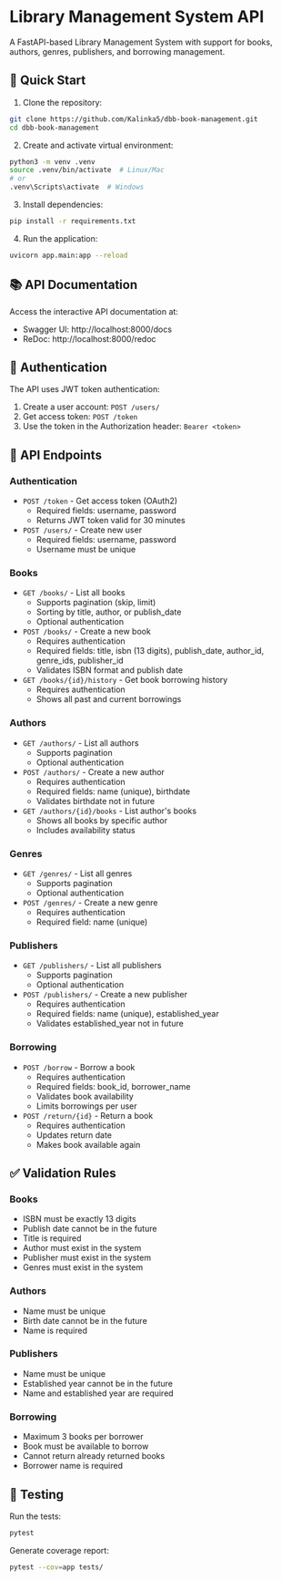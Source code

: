 # Library Management System API

A FastAPI-based Library Management System with support for books, authors, genres, publishers, and borrowing management.

## 🚀 Quick Start

1. Clone the repository:

```bash
git clone https://github.com/Kalinka5/dbb-book-management.git
cd dbb-book-management
```

2. Create and activate virtual environment:

```bash
python3 -m venv .venv
source .venv/bin/activate  # Linux/Mac
# or
.venv\Scripts\activate  # Windows
```

3. Install dependencies:

```bash
pip install -r requirements.txt
```

4. Run the application:

```bash
uvicorn app.main:app --reload
```

## 📚 API Documentation

Access the interactive API documentation at:

- Swagger UI: http://localhost:8000/docs
- ReDoc: http://localhost:8000/redoc

## 🔑 Authentication

The API uses JWT token authentication:

1. Create a user account: `POST /users/`
2. Get access token: `POST /token`
3. Use the token in the Authorization header: `Bearer <token>`

## 📖 API Endpoints

### Authentication

- `POST /token` - Get access token (OAuth2)
  - Required fields: username, password
  - Returns JWT token valid for 30 minutes
- `POST /users/` - Create new user
  - Required fields: username, password
  - Username must be unique

### Books

- `GET /books/` - List all books
  - Supports pagination (skip, limit)
  - Sorting by title, author, or publish_date
  - Optional authentication
- `POST /books/` - Create a new book
  - Requires authentication
  - Required fields: title, isbn (13 digits), publish_date, author_id, genre_ids, publisher_id
  - Validates ISBN format and publish date
- `GET /books/{id}/history` - Get book borrowing history
  - Requires authentication
  - Shows all past and current borrowings

### Authors

- `GET /authors/` - List all authors
  - Supports pagination
  - Optional authentication
- `POST /authors/` - Create a new author
  - Requires authentication
  - Required fields: name (unique), birthdate
  - Validates birthdate not in future
- `GET /authors/{id}/books` - List author's books
  - Shows all books by specific author
  - Includes availability status

### Genres

- `GET /genres/` - List all genres
  - Supports pagination
  - Optional authentication
- `POST /genres/` - Create a new genre
  - Requires authentication
  - Required field: name (unique)

### Publishers

- `GET /publishers/` - List all publishers
  - Supports pagination
  - Optional authentication
- `POST /publishers/` - Create a new publisher
  - Requires authentication
  - Required fields: name (unique), established_year
  - Validates established_year not in future

### Borrowing

- `POST /borrow` - Borrow a book
  - Requires authentication
  - Required fields: book_id, borrower_name
  - Validates book availability
  - Limits borrowings per user
- `POST /return/{id}` - Return a book
  - Requires authentication
  - Updates return date
  - Makes book available again

## ✅ Validation Rules

### Books

- ISBN must be exactly 13 digits
- Publish date cannot be in the future
- Title is required
- Author must exist in the system
- Publisher must exist in the system
- Genres must exist in the system

### Authors

- Name must be unique
- Birth date cannot be in the future
- Name is required

### Publishers

- Name must be unique
- Established year cannot be in the future
- Name and established year are required

### Borrowing

- Maximum 3 books per borrower
- Book must be available to borrow
- Cannot return already returned books
- Borrower name is required

## 🧪 Testing

Run the tests:

```bash
pytest
```

Generate coverage report:

```bash
pytest --cov=app tests/
```
